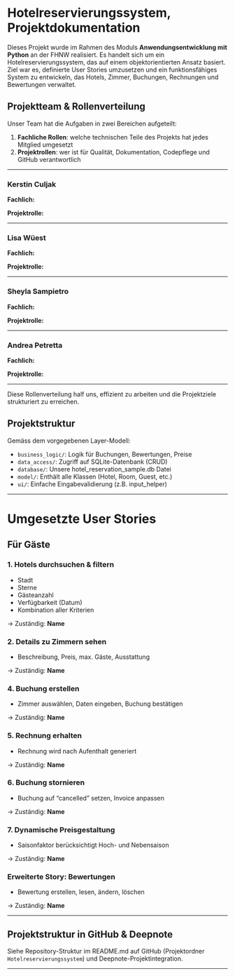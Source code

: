 # Hotelreservierungssystem, Projektdokumentation

Dieses Projekt wurde im Rahmen des Moduls **Anwendungsentwicklung mit Python** an der FHNW realisiert. Es handelt sich um ein Hotelreservierungssystem, das auf einem objektorientierten Ansatz basiert. Ziel war es, definierte User Stories umzusetzen und ein funktionsfähiges System zu entwickeln, das Hotels, Zimmer, Buchungen, Rechnungen und Bewertungen verwaltet.

## Projektteam & Rollenverteilung

Unser Team hat die Aufgaben in zwei Bereichen aufgeteilt:

1. **Fachliche Rollen**: welche technischen Teile des Projekts hat jedes Mitglied umgesetzt 
2. **Projektrollen**: wer ist für Qualität, Dokumentation, Codepflege und GitHub verantwortlich

---

### Kerstin Culjak
**Fachlich:**  
 

**Projektrolle:**  


---

### Lisa Wüest 
**Fachlich:**  


**Projektrolle:**  


---

### Sheyla Sampietro  
**Fachlich:**  


**Projektrolle:**  


---

### Andrea Petretta 
**Fachlich:**  


**Projektrolle:**  


---

Diese Rollenverteilung half uns, effizient zu arbeiten und die Projektziele strukturiert zu erreichen.


## Projektstruktur

Gemäss dem vorgegebenen Layer-Modell:
- `business_logic/`: Logik für Buchungen, Bewertungen, Preise
- `data_access/`: Zugriff auf SQLite-Datenbank (CRUD)
- `database/`: Unsere hotel_reservation_sample.db Datei
- `model/`: Enthält alle Klassen (Hotel, Room, Guest, etc.)
- `ui/`: Einfache Eingabevalidierung (z.B. input_helper)

---

# Umgesetzte User Stories

## Für Gäste

### 1. Hotels durchsuchen & filtern
- Stadt
- Sterne
- Gästeanzahl
- Verfügbarkeit (Datum)
- Kombination aller Kriterien

→ Zuständig: **Name**

### 2. Details zu Zimmern sehen
- Beschreibung, Preis, max. Gäste, Ausstattung

→ Zuständig: **Name**

### 4. Buchung erstellen
- Zimmer auswählen, Daten eingeben, Buchung bestätigen

→ Zuständig: **Name**

### 5. Rechnung erhalten
- Rechnung wird nach Aufenthalt generiert

→ Zuständig: **Name**

### 6. Buchung stornieren
- Buchung auf “cancelled” setzen, Invoice anpassen

→ Zuständig: **Name**

### 7. Dynamische Preisgestaltung
- Saisonfaktor berücksichtigt Hoch- und Nebensaison

→ Zuständig: **Name**

### Erweiterte Story: Bewertungen
- Bewertung erstellen, lesen, ändern, löschen

→ Zuständig: **Name**

---

## Projektstruktur in GitHub & Deepnote

Siehe Repository-Struktur im README.md auf GitHub (Projektordner `Hotelreservierungssystem`) und Deepnote-Projektintegration.

---

